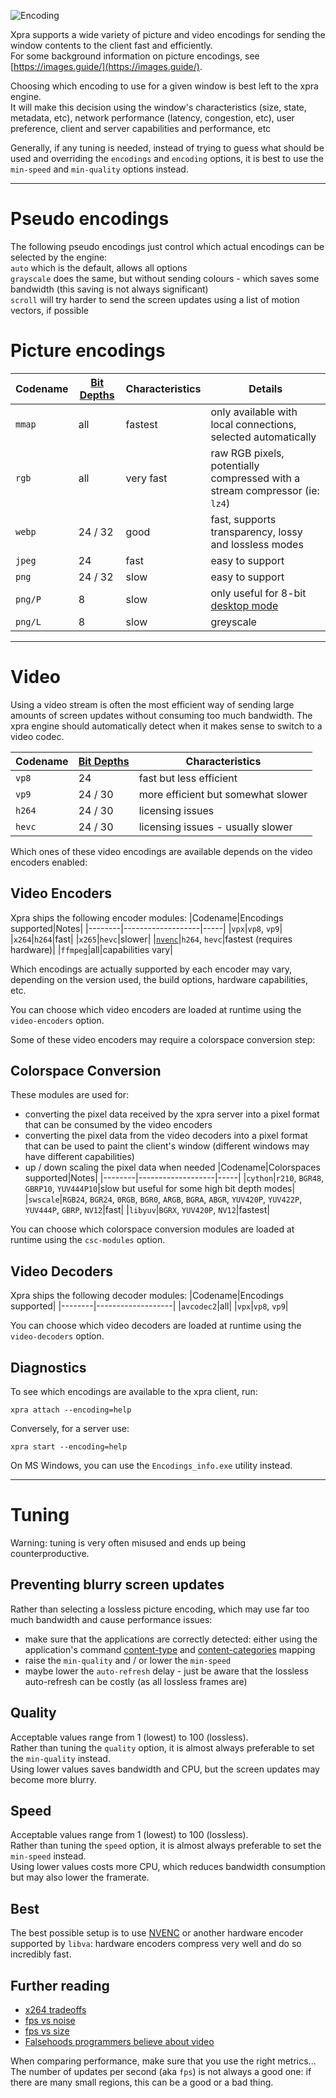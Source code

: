 ![Encoding](https://xpra.org/icons/encoding.png)

Xpra supports a wide variety of picture and video encodings for sending the window contents to the client fast and efficiently.\
For some background information on picture encodings, see [https://images.guide/](https://images.guide/).

Choosing which encoding to use for a given window is best left to the xpra engine.\
It will make this decision using the window's characteristics (size, state, metadata, etc), network performance (latency, congestion, etc), user preference, client and server capabilities and performance, etc

Generally, if any tuning is needed, instead of trying to guess what should be used and overriding the `encodings` and `encoding` options, it is best to use the `min-speed` and `min-quality` options instead.


***


# Pseudo encodings
The following pseudo encodings just control which actual encodings can be selected by the engine:\
`auto` which is the default, allows all options\
`grayscale` does the same, but without sending colours - which saves some bandwidth (this saving is not always significant)\
`scroll` will try harder to send the screen updates using a list of motion vectors, if possible


# Picture encodings
|Codename|[Bit Depths](../Features/Image-Depth.md)|Characteristics|Details|
|--------|--------------------------|---------------|-------|
|`mmap`|all|fastest|only available with local connections, selected automatically|
|`rgb`|all|very fast|raw RGB pixels, potentially compressed with a stream compressor (ie: `lz4`)|
|`webp`|24 / 32|good|fast, supports transparency, lossy and lossless modes|
|`jpeg`|24|fast|easy to support|
|`png`|24 / 32|slow|easy to support|
|`png/P`|8|slow|only useful for 8-bit [desktop mode](./Start-Desktop.md)|
|`png/L`|8|slow|greyscale|


***


# Video
Using a video stream is often the most efficient way of sending large amounts of screen updates without consuming too much bandwidth.
The xpra engine should automatically detect when it makes sense to switch to a video codec.

|Codename|[Bit Depths](../Features/Image-Depth.md)|Characteristics
|--------|--------------------------|---------------|
|`vp8`|24|fast but less efficient|
|`vp9`|24 / 30|more efficient but somewhat slower|
|`h264`|24 / 30|licensing issues|
|`hevc`|24 / 30|licensing issues - usually slower|

Which ones of these video encodings are available depends on the video encoders enabled:


## Video Encoders
Xpra ships the following encoder modules:
|Codename|Encodings supported|Notes|
|--------|-------------------|-----|
|`vpx`|`vp8`, `vp9`|
|`x264`|`h264`|fast|
|`x265`|`hevc`|slower|
|[`nvenc`](./NVENC.md)|`h264`, `hevc`|fastest (requires hardware)|
|`ffmpeg`|all|capabilities vary|

Which encodings are actually supported by each encoder may vary, depending on the version used, the build options, hardware capabilities, etc.

You can choose which video encoders are loaded at runtime using the `video-encoders` option.

Some of these video encoders may require a colorspace conversion step:


## Colorspace Conversion
These modules are used for:
* converting the pixel data received by the xpra server into a pixel format that can be consumed by the video encoders
* converting the pixel data from the video decoders into a pixel format that can be used to paint the client's window (different windows may have different capabilities)
* up / down scaling the pixel data when needed
|Codename|Colorspaces supported|Notes|
|--------|-------------------|-----|
|`cython`|`r210`, `BGR48`, `GBRP10`, `YUV444P10`|slow but useful for some high bit depth modes|
|`swscale`|`RGB24`, `BGR24`, `0RGB`, `BGR0`, `ARGB`, `BGRA`, `ABGR`, `YUV420P`, `YUV422P`, `YUV444P`, `GBRP`, `NV12`|fast|
|`libyuv`|`BGRX`, `YUV420P`, `NV12`|fastest|

You can choose which colorspace conversion modules are loaded at runtime using the `csc-modules` option.


## Video Decoders
Xpra ships the following decoder modules:
|Codename|Encodings supported|
|--------|-------------------|
|`avcodec2`|all|
|`vpx`|`vp8`, `vp9`|

You can choose which video decoders are loaded at runtime using the `video-decoders` option.


## Diagnostics
To see which encodings are available to the xpra client, run:

    xpra attach --encoding=help

Conversely, for a server use:

    xpra start --encoding=help

On MS Windows, you can use the `Encodings_info.exe` utility instead.


***


# Tuning
Warning: tuning is very often misused and ends up being counterproductive.

## Preventing blurry screen updates
Rather than selecting a lossless picture encoding, which may use far too much bandwidth and cause performance issues:
* make sure that the applications are correctly detected: either using the application's command [content-type](../../fs/share/xpra/content-type) and [content-categories](../../fs/share/xpra/content-categories/10_default.conf) mapping
* raise the `min-quality` and / or lower the `min-speed`
* maybe lower the `auto-refresh` delay - just be aware that the lossless auto-refresh can be costly (as all lossless frames are)

## Quality
Acceptable values range from 1 (lowest) to 100 (lossless). \
Rather than tuning the `quality` option, it is almost always preferable to set the `min-quality` instead. \
Using lower values saves bandwidth and CPU, but the screen updates may become more blurry.

## Speed
Acceptable values range from 1 (lowest) to 100 (lossless). \
Rather than tuning the `speed` option, it is almost always preferable to set the `min-speed` instead. \
Using lower values costs more CPU, which reduces bandwidth consumption but may also lower the framerate.

## Best
The best possible setup is to use [NVENC](./NVENC.md) or another hardware encoder supported by `libva`: hardware encoders compress very well and do so incredibly fast.


## Further reading
* [x264 tradeoffs](http://alax.info/blog/1394)
* [fps vs noise](http://blog.malayter.com/2010/12/presets-versus-quality-in-x264-encoding.html)
* [fps vs size](http://blogs.motokado.com/yoshi/2011/06/25/comparison-of-x264-presets/)
* [Falsehoods programmers believe about video](https://haasn.xyz/posts/2016-12-25-falsehoods-programmers-believe-about-%5Bvideo-stuff%5D.html)

When comparing performance, make sure that you use the right metrics... \
The number of updates per second (aka `fps`) is not always a good one: if there are many small regions, this can be a good or a bad thing.
